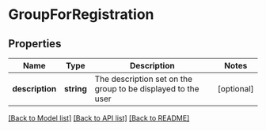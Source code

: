 # GroupForRegistration

## Properties
Name | Type | Description | Notes
------------ | ------------- | ------------- | -------------
**description** | **string** | The description set on the group to be displayed to the user | [optional] 

[[Back to Model list]](../../README.md#documentation-for-models) [[Back to API list]](../../README.md#documentation-for-api-endpoints) [[Back to README]](../../README.md)

